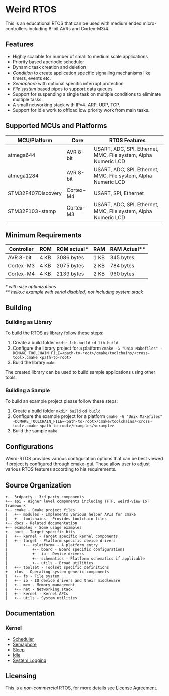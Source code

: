 Weird RTOS
==========
This is an educational RTOS that can be used with medium ended micro-controllers including 8-bit AVRs and Cortex-M3/4.

## Features
- Highly scalable for number of small to medium scale applications
- Priority based aperiodic scheduler
- Dynamic task creation and deletion
- *Condition* to create application specific signalling mechanisms like timers, events etc.
- *Semaphore* with optional specific interrupt protection
- *File system* based pipes to support data queues
- Support for suspending a single task on multiple conditions to eliminate multiple tasks.
- A small networking stack with IPv4, ARP, UDP, TCP.
- Support for idle work to offload low priority work from main tasks.

## Supported MCUs and Platforms
| MCU/Platform | Core | RTOS Features |
| ------------ | ---- | -------- |
| atmega644 | AVR 8-bit | USART, ADC, SPI, Ethernet, MMC, File system, Alpha Numeric LCD |
| atmega1284 | AVR 8-bit | USART, ADC, SPI, Ethernet, MMC, File system, Alpha Numeric LCD |
| STM32F407Discovery | Cortex-M4 | USART, SPI, Ethernet |
| STM32F103-stamp | Cortex-M3 | USART, ADC, SPI, Ethernet, MMC, File system, Alpha Numeric LCD |

## Minimum Requirements
| Controller | ROM | ROM actual\* | RAM | RAM Actual\*\* |
| ---------- | --- | ---------- | --- | ---------- |
| AVR 8-bit | 4 KB | 3086 bytes | 1 KB | 345 bytes |
| Cortex-M3 | 4 KB | 2075 bytes | 2 KB | 784 bytes |
| Cortex-M4 | 4 KB | 2139 bytes | 2 KB | 960 bytes |

_* with size optimizations_  
_** hello.c example with serial disabled, not including system stack_

## Building
### Building as Library
To build the RTOS as library follow these steps:
1. Create a build folder
    `mkdir lib-build`
    `cd lib-build`
2. Configure the library project for a platform
    `cmake -G "Unix Makefiles" -DCMAKE_TOOLCHAIN_FILE=<path-to-root>/cmake/toolchains/<cross-tool>.cmake <path-to-root>`
3. Build the library
    `make`

The created library can be used to build sample applications using other tools.

### Building a Sample
To build an example project please follow these steps:
1. Create a build folder
    `mkdir build`
    `cd build`
2. Configure the example project for a platform
    `cmake -G "Unix Makefiles" -DCMAKE_TOOLCHAIN_FILE=<path-to-root>/cmake/toolchains/<cross-tool>.cmake <path-to-root>/examples/<example>`
3. Build the sample
    `make`

## Configurations
Weird-RTOS provides various configuration options that can be best viewed if project is configured through cmake-gui. These allow user to adjust various RTOS features according to his requirements.

## Source Organization

```
+-- 3rdparty - 3rd party components
+-- api - Higher level components including TFTP, weird-view IoT framework
+-- cmake - Cmake project files
|   +-- modules - Implements various helper APIs for cmake
|   +-- toolchains - Provides toolchain files
+-- docs - Related documentation
+-- examples - Some usage examples
+-- port - Target specific bits
|   +-- kernel - Target specific kernel components
|   +-- target - Platform specific device drivers
|       +-- <platform> - A platform entry
|           +-- board - Board specific configurations
|           +-- io - Device drivers
|           +-- schematics - Platform schematics if applicable
|           +-- utils - Broad utilities
|   +-- toolset - Toolset specific definitions
+-- rtos - Operating system generic components
|   +-- fs - File system
|   +-- io - IO device drivers and their middleware
|   +-- mem - Memory management
|   +-- net - Networking stack
|   +-- kernel - Kernel APIs
|   +-- utils - System utilities
```

## Documentation
### Kernel
- [Scheduler](docs/kernel/SCHEDULER.md)
- [Semaphore](docs/kernel/SEMAPHORE.md)
- [Sleep](docs/kernel/SLEEP.md)
- [Idle](docs/kernel/IDLE.md)
- [System Logging](docs/kernel/LOGGING.md)

## Licensing
This is a _non-commercial_ RTOS, for more details see [License Agreement](LICENSE.md).